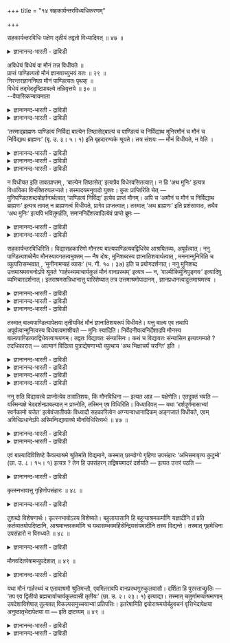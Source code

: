 +++
title = "१४ सहकार्यन्तरविध्यधिकरणम्"

+++

सहकार्यन्तरविधिः पक्षेण तृतीयं तद्वतो विध्यादिवत् ॥ ४७ ॥  
<details><summary>ज्ञानानन्द-भारती - द्राविडी</summary>

सहगार्यन्दरविदि पक्षेण त्रीदीयम् तत्त्वदो वित्यादिवत् ॥ ४७ ॥
</details>

अविधेयं विधेयं वा मौनं तन्न विधीयते ॥  
प्राप्तं पाण्डित्यतो मौनं ज्ञानवाच्युभयं यतः ॥ २९ ॥  
निरन्तरज्ञाननिष्ठा मौनं पाण्डित्यतः पृथक् ॥  
विधेयं तद्भेददृष्टिप्राबल्ये तन्निवृत्तये ॥ ३० ॥  
--वैयासिकन्यायमाला

<details><summary>ज्ञानानन्द-भारती - द्राविडी</summary>

मौऩम् विदिक्कप्पडुवदिल्लैया? अल्लदु विदिक्कप् पडुगिऱदा? अदु
विदिक्कप्पडविल्लै। पाण्डित्यम् ऎऩ्बदिऩा लेये मौऩम् किडैत्तु विडुगिऱदु।
एऩ्ऱाल् (पाण्डित्यम्, मौऩम् ऎऩ्ऱ) इरण्डुम् ञाऩत्तैये सॊल्गिऱदु।
</details>

<details><summary>ज्ञानानन्द-भारती - द्राविडी</summary>

मौऩम् ऎऩ्बदु इडैविडादु ञाऩत्तिलेये निलैत् तिरुप्पदु। आगैयाल्
पाण्डित्यत्तैविड वेऱु। (आत्मा वैत्तविर) वेऱायुळ्ळदिऩ् पार्वै नऩ्गु
पलमायिरुक्कुम् पोदु अदै विलक्कुवदऱ्काग अदु (मौऩम्) विदिक्कप्पड वेण्डियदु
ताऩ्।
</details>

‘तस्माद्ब्राह्मणः पाण्डित्यं निर्विद्य बाल्येन तिष्ठासेद्बाल्यं च
पाण्डित्यं च निर्विद्याथ मुनिरमौनं च मौनं च निर्विद्याथ ब्राह्मणः’ (बृ.
उ. ३। ५। १) इति बृहदारण्यके श्रूयते। तत्र संशयः — मौनं विधीयते, न
वेति ।

<details><summary>ज्ञानानन्द-भारती - द्राविडी</summary>

(पिरुहदारण्यग उबनिषत्तिल् 'पिऱगु मुऩि' ऎऩ्ऱ इडत्तिल् मौऩम्
विदिक्कप्पडुगिऱदा इल्लैया ऎऩ्ऱु सन्देहम्। विदियैक् कुऱिक्कुम् सप्तम्
इल्लाद तालुम् मौऩम्, पाण्डित्यम् ऎऩ्ऩुम् इरण्डु सॊऱ् कळुम् ञाऩम् ऎऩ्ऱ
ऒरे अर्त्तत्तै कुऱिप्पिडुवदाल् पाण्डित्यम् ऎऩ्बदालेये ञाऩम्
पिराप्तमागिविट्ट ताल् अबूर्वमिल्लाददालुम्, मौऩत्तिऱ्कु विदियिल्लै ऎऩ्ऱु
पूर्वबक्षम्।
</details>

<details><summary>ज्ञानानन्द-भारती - द्राविडी</summary>

पाण्डित्यम् ऎऩ्बदु ञाऩत्तैक् कुऱिक्कुम्। इडैविडामल् ञाऩत्तिलेये
निलैत्तल् ़ ऎऩ्ऱ निदित्यासऩम् मौऩम् इदु अबूर्वमाऩदाल् पेद तिरुष्टि
पिरबलमाग इरुन्दाल् अदै विलक्क मौऩत्तिऱ्कुम् विदियुण्डु ऎऩ्ऱु
सित्तान्दम्।)
</details>

<details><summary>ज्ञानानन्द-भारती - द्राविडी</summary>

आगैयाल् पिराह्मणऩ् सिरवणत्ताल् पाण्डित् यत्तै नऩ्गु अडैन्दु पाल्यत्तुडऩ्
(मऩऩत्तिऩाल् पलत्तऩ्मैयुडऩ्, अल्लदु पालऩ्बोल सुत्त सित्तऩाग)
इरुक्कवेण्डुम्। पाल्यत्तैयुम् पाण्डित् यत्तैयुम् नऩ्गु अडैन्दु पिऱगु
मुऩि मौऩमल् लाददु मौऩम् इरण्डैयुम् नऩ्गु अडैन्दु पिऱगु पिराह्मणर्”
(पिरुहत् III ५-१) ऎऩ्ऱु पिरुहदारण्यत्तिल् सॊल्लप्पडुगिऱदु। अङ्गे मौऩम्
विदिक्कप्पडुगिऱदा, इल्लैया ऎऩ्ऱु संसयम्।
</details>

न विधीयत इति तावत्प्राप्तम् , ‘बाल्येन तिष्ठासेत्’ इत्यत्रैव
विधेरवसितत्वात्। न हि ‘अथ मुनिः’ इत्यत्र विधायिका विभक्तिरुपलभ्यते।
तस्मादयमनुवादो युक्तः। कुतः प्राप्तिरिति चेत् —
मुनिपण्डितशब्दयोर्ज्ञानार्थत्वात् ‘पाण्डित्यं निर्विद्य’ इत्येव प्राप्तं
मौनम्। अपि च ‘अमौनं च मौनं च निर्विद्याथ ब्राह्मणः’ इत्यत्र तावत् न
ब्राह्मणत्वं विधीयते, प्रागेव प्राप्तत्वात्। तस्मात् ‘अथ ब्राह्मणः’ इति
प्रशंसावादः, तथैव ‘अथ मुनिः’ इत्यपि भवितुमर्हति, समाननिर्देशत्वादित्येवं
प्राप्ते ब्रूमः —

<details><summary>ज्ञानानन्द-भारती - द्राविडी</summary>

पूर्वबक्षम्: विदिक्कप्पडविल्लै ऎऩ्ऱु एऱ्पडु किऱदु, “पाल्यत्तुडऩ्
इरुक्कवेण्डुम्” ऎऩ्ऱविडत्ति लेये विदि मुडिन्दुविट्टबडियाल्, 'पिऱगु मुऩि'
ऎऩ्ऱ इडत्तिलो विदिक्किऱ विबक्ति काणप्पडविल्लै; आगै याल् इदु अऩुवादम्
ऎऩ्बदु युक्तम् (अऩुवादमाऩाल् मुऩ्ऩाल्) ऎङ्गिरुन्दु किडैत्तिरुक्किऱदु
ऎऩ्ऱु केट्टाल्, मुऩि पाण्डित्यम् इरण्डु सप्तङ्गळुक्कुम् ञाऩम्
अर्त्तमायिरुप्पदाल् "पाण्डित्यत्तै नऩ्गु अडैन्दु” ऎऩ्बदिऩालेये मौऩम्
किडैत्तुविडुगिऱदु।
</details>

<details><summary>ज्ञानानन्द-भारती - द्राविडी</summary>

मेलुम् "मौऩमल्लाददु मौऩम् इरण्डै युम्, नऩ्गु अडैन्दु पिऱगु पिराह्मणर्”
ऎऩ्ऱविडत्तिल् पिराह्मणत्तऩ्मै विदिक्कप्पडविल्लै। मुऩ्ऩमेये
एऱ्पट्टिरुक्किऱबडियाल्, आगैयाल् "पिऱगु प्राह्मणर्" ऎऩ्बदु पुगऴ्वदऱ्काग
सॊऩ्ऩदु; अप्पडिये "पिऱगु मुऩि" ऎऩ्बदुम् इरुप्पदु नियायम्। समाऩमाय्
कुऱिप्पिट्टिरुक्किऱबडियाल्, ऎऩ्ऱु।
</details>

सहकार्यन्तरविधिरिति। विद्यासहकारिणो मौनस्य बाल्यपाण्डित्यवद्विधिरेव
आश्रयितव्यः, अपूर्वत्वात्। ननु पाण्डित्यशब्देनैव मौनस्यावगतत्वमुक्तम् —
नैष दोषः, मुनिशब्दस्य ज्ञानातिशयार्थत्वात् , मननान्मुनिरिति च
व्युत्पत्तिसम्भवात् , ‘मुनीनामप्यहं व्यासः’ (भ. गी. १०। ३७) इति च
प्रयोगदर्शनात्। ननु मुनिशब्द उत्तमाश्रमवचनोऽपि श्रूयते
‘गार्हस्थ्यमाचार्यकुलं मौनं वानप्रस्थम्’ इत्यत्र — न,
‘वाल्मीकिर्मुनिपुङ्गवः’ इत्यादिषु व्यभिचारदर्शनात्।
इतराश्रमसन्निधानात्तु पारिशेष्यात् तत्र उत्तमाश्रमोपादानम् ,
ज्ञानप्रधानत्वादुत्तमाश्रमस्य ।

<details><summary>ज्ञानानन्द-भारती - द्राविडी</summary>

सित्तान्दम्: इव्विदम् वरुम्बोदु सॊल्गिऱोम्। “उदवि सॆय्युम् वेऱॊऩ्ऱिक्कु
विदि” ऎऩ्ऱु। वित्यैक्कु उदवि सॆय्गिऱ मौऩत्तिऱ्कु, पाल्यम् पाण्डित्यम्
पोल। विदिदाऩ् आसिरयिक्कप्पड वेण्डियदु। अबूर्वमायिरुप्पदाल्
</details>

<details><summary>ज्ञानानन्द-भारती - द्राविडी</summary>

पाण्डित्यमॆऩ्ऱ सप्तत्तिऩालेये मौऩत् तिऱ्कु अऱियप्पडुम् तऩ्मै
सॊल्लप्पट्टदेयॆऩ्ऱाल्, इदु तोषमल्ल, मुऩि सप्तत्तिऱ्कु ञाऩत्तिल् विसे षम्
तात्पर्यमायिरुप्पदाल् मऩऩम् सॆय्वदाल् मुऩि ऎऩ्ऱु वयुत्पत्ति
सम्बविप्पदिऩालुम्,” मुऩिगळुक्कुळ् नाऩ् वियासर्" ऎऩ्ऱ पिरयोगम्
काण्बदालुम्।
</details>

<details><summary>ज्ञानानन्द-भारती - द्राविडी</summary>

मुऩि ऎऩ्ऱ सप्तमुत्तम आसिरमत्तै (सऩ्ऩिया सत्तै) सॊल्वदागवुम्
सॊल्लप्पडुगिऱदे “कार्ह स्त्यम् आसार्यगुलम्, मौऩम्, वाऩप्पिरस्तम्” ऎऩ्ऱु?
अप्पडियल्ल "मुऩिबुङ्गवराऩ वाल्मीगि" ऎऩ्बदु मुदलियविडङ्गळिल्
माऱुबडुवदागत् तॆरिवदाल्, मऱ्ऱ आसिरमङ्गळ् समीबत्तिलिरुप्पदिऩालो
मिञ्जियिरुप्पदाल् अङ्गे उत्तममाऩ आसिरमम् (सन्यासम्) ऎडुत्तुक्
कॊळ्ळप्पडुगिऱदु। उत्तममाऩ आसिरमम् ञाऩत्तै पिरदाऩमायुळ्ळदाल्।
</details>

तस्मात् बाल्यपाण्डित्यापेक्षया तृतीयमिदं मौनं ज्ञानातिशयरूपं विधीयते।
यत्तु बाल्य एव तथापि अपूर्वत्वान्मुनित्वस्य विधेयत्वमाश्रीयते — मुनिः
स्यादिति। निर्वेदनीयत्वनिर्देशादपि मौनस्य
बाल्यपाण्डित्यवद्विधेयत्वाश्रयणम्। तद्वतः विद्यावतः संन्यासिनः। कथं च
विद्यावतः संन्यासिन इत्यवगम्यते ? तदधिकारात् — आत्मानं विदित्वा
पुत्राद्येषणाभ्यो व्युत्थाय ‘अथ भिक्षाचर्यं चरन्ति’ इति ।

<details><summary>ज्ञानानन्द-भारती - द्राविडी</summary>

आगैयाल्, पाल्यम् पाण्डित्यम् इवैगळै अबेक्षित्तु मूऩ्ऱावदायुळ्ळ इन्द
मौऩम्, ञाऩत्तिऩ् विसे षस्वरूबमायुळ्ळदु विदिक्कप्पडुगिऱदु।
</details>

<details><summary>ज्ञानानन्द-भारती - द्राविडी</summary>

पाल्यत्तुडऩेये विदिक्क मुडिवु ऎऩ्ऱु ऎदुवो, अप्पडियाऩालुम्
अबूर्वमायिरुप्पदाल् मुऩित्तऩ्मैक्कु विदिक्कप्पडुम् तऩ्मै, "मुऩियाग
इरुक्कवेण्डुम्” ऎऩ्ऱु आसिरयिक्कप्पडुगिऱदु।
</details>

<details><summary>ज्ञानानन्द-भारती - द्राविडी</summary>

नऩ्गु अडैयवेण्डिय तऩ्मै कुऱिप्पिडप्पट् टिरुप्पदालुम्गूड, पाल्यम्
पाण्डित्यम्बोल, मॆळऩत् तिऱ्कुम् विदिक्कप्पडुम् तऩ्मै आसिरयिक्कप्
पडुगिऱदु।
</details>

<details><summary>ज्ञानानन्द-भारती - द्राविडी</summary>

“अदुळ्ळवरुक्कु”, वित्यैयुळ्ळवराऩ सन्निया सिक्कु वित्यैयुळ्ळवराऩ
सन्नियासिक्कु ऎऩ्ऱु ऎप्पडि अऱियप्पडुगिऱदु? अदऩ् पिरगरणमायिरुप्पदाल्,
“आत् मावै अऱिन्दु पुत्तिरऩ् मुदलाऩ आसैगळिलिरुन्दु वॆळियेऱि पिऱगु
पिक्षासरणम् सॆय्गिऱार्गळ्" ऎऩ्ऱु।
</details>

ननु सति विद्यावत्त्वे प्राप्नोत्येव तत्रातिशयः, किं मौनविधिना — इत्यत आह
— पक्षेणेति। एतदुक्तं भवति — यस्मिन्पक्षे भेददर्शनप्राबल्यात् न
प्राप्नोति, तस्मिन् एष विधिरिति। विध्यादिवत् — यथा ‘दर्शपूर्णमासाभ्यां
स्वर्गकामो यजेत’ इत्येवंजातीयके विध्यादौ सहकारित्वेन अग्न्यन्वाधानादिकम्
अङ्गजातं विधीयते, एवम् अविधिप्रधानेऽपि अस्मिन्विद्यावाक्ये
मौनविधिरित्यर्थः ॥ ४७ ॥

<details><summary>ज्ञानानन्द-भारती - द्राविडी</summary>

वित्यैयुळ्ळवराग इरुन्दाल् अदिल् (ञाऩत् तिल्) विसेषम् ताऩे
ऎऱ्पट्टुविडुगिऱदे, मौऩ विदियिऩाल् ऎऩ्ऩ पिरयोजऩम्? ऎऩ्बदऱ्कागच् चॊल्लु
किऱार् ‘पक्षमाग” ऎऩ्ऱु। इदु सॊऩ्ऩदाग आगिऱदु। ऎन्द पक्षत्तिल् पेद
तिरुष्टि पलमायिरुप्पदाल् अदु एऱ्पड विल्लैयो अदिल् इन्द विदि, ऎऩ्ऱु।
</details>

<details><summary>ज्ञानानन्द-भारती - द्राविडी</summary>

“विदि मुदलियदैप्पोल”, “तर्सबूर्ण मासङ्ग ळाल् स्वर्क्कत्तै विरुम्बुगिऱवऩ्
यजिक्कवेण्डुम्” ऎऩ्बदु पोलुळ्ळ विदियिऩ् आरम्बत्तिल् उदवियाग अक्ऩि
अऩ्वादाऩम् मुदलिय अङ्ग समूहम् ऎप्पडि विदिक्कप्पट्टिरुक्किऱदो, अप्पडिये
विदि पिरदाऩमा यिल्लाददायिरुन्दालुम् इन्द वित्यावाक्यत्तिल् मौऩ विदि
ऎऩ्ऱु अर्त्तम्।
</details>

एवं बाल्यादिविशिष्टे कैवल्याश्रमे श्रुतिमति विद्यमाने, कस्मात्
छान्दोग्ये गृहिणा उपसंहारः ‘अभिसमावृत्य कुटुम्बे’ (छा. उ. ८। १५। १)
इत्यत्र ? तेन हि उपसंहरन् तद्विषयमादरं दर्शयति — इत्यत उत्तरं पठति —

<details><summary>ज्ञानानन्द-भारती - द्राविडी</summary>

इव्विदम् पाल्यम् मुदलाऩदुडऩ् कूडिऩ कैवल्य आसिरमम् (सऩ्ऩियासम्)
सुरुदियुळ्ळदागविरुक् कुम्बोदु, सान्दोक्य उबनिषत्तिल् “(कुरुगुलत्तिलि
रुन्दु) तिरुम्बिवन्दु कुडुम्बत्तिल्" (सान् VIII१५-१) ऎऩ्ऱ विडत्तिल् एऩ्
किरुहस्तऩुडऩ् मुडिक्कप्पट्टिरुक्किऱदु; अवऩुडऩ् मुडिप्पदु अवऩ् विषयमाग
आदरवैक् काट्टुगिऱदु, ऎऩ्ऱु अदऱ्कु पदिल् सॊल्लुगिऱार्।
</details>

कृत्स्नभावात्तु गृहिणोपसंहारः ॥ ४८ ॥  
<details><summary>ज्ञानानन्द-भारती - द्राविडी</summary>

क्रुत्स्नबावात्तु क्रुहिणोबसम्हार: ॥ ४८ ॥
</details>

तुशब्दो विशेषणार्थः। कृत्स्नभावोऽस्य विशेष्यते। बहुलायासानि हि
बहून्याश्रमकर्माणि यज्ञादीनि तं प्रति कर्तव्यतयोपदिष्टानि,
आश्रमान्तरकर्माणि च यथासम्भवमहिंसेन्द्रियसंयमादीनि तस्य विद्यन्ते।
तस्मात् गृहमेधिना उपसंहारो न विरुध्यते ॥ ४८ ॥

<details><summary>ज्ञानानन्द-भारती - द्राविडी</summary>

आऩाल् ऎऩ्ऱ सप्तम् कुऱिप्पिट्टुच् चॊल्वदिल् तात्पर्यमुळ्ळदु; इवऩुक्कु
ऎल्लामिरुप्पदु कुऱिप्पिडप् पडुगिऱदु। मिग आयासमुळ्ळ यक्ञम् मुदलाऩ पल
आसिरमगर्माक्कळ् अवऩाल् सॆय्यवेण्डियवैगळाग उबदेसिक्कप्पट्टिरुक्किऩ्ऱऩ
अल्लवा; मेलुम् मऱ्ऱ आसिरम तर्मङ्गळागिय अहिंसै इन्दिरियनिक्रहम्
मुदलाऩवैगळुम् सात्तियमाऩबडि अवऩुक्कुम् उण्डु। आगैयाल्, किरुहस्तऩुडऩ्
मुडिप्पदु विरोदमिल्लै।
</details>

मौनवदितरेषामप्युपदेशात् ॥ ४९ ॥  
<details><summary>ज्ञानानन्द-भारती - द्राविडी</summary>

मौनवदि तरे षामप्युबदेसात् ॥ ४९ ॥
</details>

यथा मौनं गार्हस्थ्यं च एतावाश्रमौ श्रुतिमन्तौ, एवमितरावपि
वानप्रस्थगुरुकुलवासौ। दर्शिता हि पुरस्ताच्छ्रुतिः — ‘तप एव द्वितीयो
ब्रह्मचार्याचार्यकुलवासी तृतीयः’ (छा. उ. २। २३। १) इत्याद्या। तस्मात्
चतुर्णामप्याश्रमाणाम् उपदेशाविशेषात् तुल्यवत् विकल्पसमुच्चयाभ्यां
प्रतिपत्तिः। इतरेषामिति द्वयोराश्रमयोर्बहुवचनं वृत्तिभेदापेक्षया
अनुष्ठातृभेदापेक्षया वा — इति द्रष्टव्यम् ॥ ४९ ॥

<details><summary>ज्ञानानन्द-भारती - द्राविडी</summary>

ऎप्पडि मौऩम् (सऩ्ऩियासम्) कार्हस्त्यम् ऎऩ्ऱ इन्द आसिरमङ्गळ् इरण्डुम्
सुरुदियुळ्ळदाग इरुक्किऱदो, अप्पडिये वाऩप्पिरसदम्, कुरुगुलवासम्
ऎऩ्ऱमऱ्ऱवैगळुम्, मुऩ्ऩालेये “तबस्ताऩ् इरण्डावदु, आसार्यगुलत्तिल्
वसिक्कुम् पिरह्मच्चारि मूऩ्ऱावदु" (सान् II-२३-१) ऎऩ्बदु मुदलिय सुरुदि
काट्टप् पट्टदु। आगैयाल् नाऩ्गु आसिरमङ्गळ् विषयमागवुम् उबदेसम्
वित्तियासप्पडामलिरुप्पदाल् समम्बोलवे विगल्बमागवुम् समुच्चयमागवुम्
अऱियवेण्डुम्।
</details>

<details><summary>ज्ञानानन्द-भारती - द्राविडी</summary>

इरण्डु आसिरमङ्गळुक्कु "मऱ्ऱवैगळुक्कु” ऎऩ्ऱु पऩ्मै सॊल्लियिरुप्पदु
अऩुष्टाऩ पेदत्तै अबेक्षित्तु अल्लदु अऩुष्टिक्किऱवर्गळिलुळ्ळ पेदत्तै
अबेक्षित्तु ऎऩ्ऱु अऱियवेण्डुम्।
</details>

